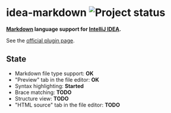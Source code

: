idea-markdown ![Project status](http://stillmaintained.com/nicoulaj/idea-markdown.png)
======================================================================================

**[Markdown](http://daringfireball.net/projects/markdown) language support for [IntelliJ IDEA](http://www.jetbrains.com/idea).**

See the [official plugin page](http://plugins.intellij.net/plugin/?idea&id=5970).


## State

 * Markdown file type support: **OK**
 * "Preview" tab in the file editor: **OK**
 * Syntax highlighting: **Started**
 * Brace matching: **TODO**
 * Structure view: **TODO**
 * "HTML source" tab in the file editor: **TODO**
